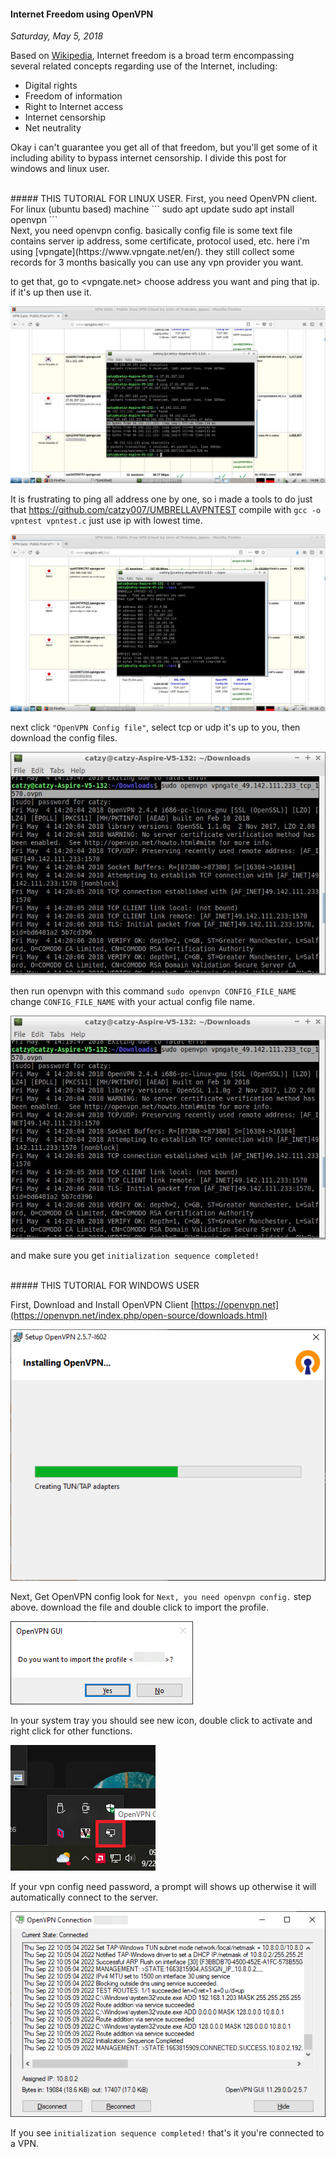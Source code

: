 #### Internet Freedom using OpenVPN
_Saturday, May 5, 2018_

Based on [Wikipedia](https://en.wikipedia.org/wiki/Internet_freedom), Internet freedom 
is a broad term encompassing several related concepts regarding use of the Internet, 
including:
* Digital rights
* Freedom of information
* Right to Internet access
* Internet censorship
* Net neutrality

Okay i can't guarantee you get all of that freedom, but you'll get some of it including 
ability to bypass internet censorship. I divide this post for windows and linux user.

<br>
##### THIS TUTORIAL FOR LINUX USER.
First, you need OpenVPN client. For linux (ubuntu based) machine 
```
sudo apt update
sudo apt install openvpn
```

<br>
Next, you need openvpn config. basically config file is some text file 
contains server ip address, some certificate, protocol used, etc. here i'm 
using [vpngate](https://www.vpngate.net/en/). they still collect some 
records for 3 months <http://www.vpngate.net/en/about_abuse.aspx> basically 
you can use any vpn provider you want. 

to get that, go to <vpngate.net> choose address you want and ping that ip. if it's 
up then use it. 
<div class="row">
    <div class="col-sm-2"></div>
    <div class="col-sm-8">
        <div class="img-thumbnail">
            <img class="img-fluid" loading="lazy" src="./posts/2018-05-05-internet-freedom-using-openvpn/1.jpg" alt="img">
        </div>
    </div>
    <div class="col-sm-2"></div>
</div>

It is frustrating to ping all address one by one, so i made a tools to do 
just that <https://github.com/catzy007/UMBRELLAVPNTEST> compile with 
`gcc -o vpntest vpntest.c` just use ip with lowest time.
<div class="row">
    <div class="col-sm-2"></div>
    <div class="col-sm-8">
        <div class="img-thumbnail">
            <img class="img-fluid" loading="lazy" src="./posts/2018-05-05-internet-freedom-using-openvpn/2.jpg" alt="img">
        </div>
    </div>
    <div class="col-sm-2"></div>
</div>

next click `"OpenVPN Config file"`, select tcp or udp it's up to you, 
then download the config files.
<div class="row">
    <div class="col-sm-3"></div>
    <div class="col-sm-6">
        <div class="img-thumbnail">
            <img class="img-fluid" loading="lazy" src="./posts/2018-05-05-internet-freedom-using-openvpn/4.jpg" alt="img">
        </div>
    </div>
    <div class="col-sm-3"></div>
</div>

then run openvpn with this command `sudo openvpn CONFIG_FILE_NAME` change 
`CONFIG_FILE_NAME` with your actual config file name.
<div class="row">
    <div class="col-sm-3"></div>
    <div class="col-sm-6">
        <div class="img-thumbnail">
            <img class="img-fluid" loading="lazy" src="./posts/2018-05-05-internet-freedom-using-openvpn/4.jpg" alt="img">
        </div>
    </div>
    <div class="col-sm-3"></div>
</div>

and make sure you get `initialization sequence completed!`

<br>
##### THIS TUTORIAL FOR WINDOWS USER

First, Download and Install OpenVPN Client
[https://openvpn.net](https://openvpn.net/index.php/open-source/downloads.html)
<div class="row">
    <div class="col-sm-3"></div>
    <div class="col-sm-6">
        <div class="img-thumbnail">
            <img class="img-fluid" loading="lazy" src="./posts/2018-05-05-internet-freedom-using-openvpn/5.png" alt="img">
        </div>
    </div>
    <div class="col-sm-3"></div>
</div>

Next, Get OpenVPN config look for `Next, you need openvpn config.` step above. 
download the file and double click to import the profile.
<div class="row">
    <div class="col-sm-3"></div>
    <div class="col-sm-6">
        <div class="img-thumbnail">
            <img class="img-fluid" loading="lazy" src="./posts/2018-05-05-internet-freedom-using-openvpn/7.png" alt="img">
        </div>
    </div>
    <div class="col-sm-3"></div>
</div>

In your system tray you should see new icon, double click to activate and 
right click for other functions.
<div class="row">
    <div class="col-sm-4"></div>
    <div class="col-sm-4">
        <div class="img-thumbnail">
            <img class="img-fluid" loading="lazy" src="./posts/2018-05-05-internet-freedom-using-openvpn/6.png" alt="img">
        </div>
    </div>
    <div class="col-sm-4"></div>
</div>

If your vpn config need password, a prompt will shows up otherwise it will 
automatically connect to the server.
<div class="row">
    <div class="col-sm-2"></div>
    <div class="col-sm-8">
        <div class="img-thumbnail">
            <img class="img-fluid" loading="lazy" src="./posts/2018-05-05-internet-freedom-using-openvpn/8.png" alt="img">
        </div>
    </div>
    <div class="col-sm-2"></div>
</div>

If you see `initialization sequence completed!` that's it you're connected 
to a VPN.